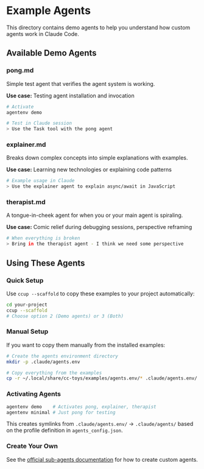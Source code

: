 # Example Agents

This directory contains demo agents to help you understand how custom agents work in Claude Code.

## Available Demo Agents

### pong.md

Simple test agent that verifies the agent system is working.

**Use case:** Testing agent installation and invocation

```bash
# Activate
agentenv demo

# Test in Claude session
> Use the Task tool with the pong agent
```

### explainer.md

Breaks down complex concepts into simple explanations with examples.

**Use case:** Learning new technologies or explaining code patterns

```bash
# Example usage in Claude
> Use the explainer agent to explain async/await in JavaScript
```

### therapist.md

A tongue-in-cheek agent for when you or your main agent is spiraling.

**Use case:** Comic relief during debugging sessions, perspective reframing

```bash
# When everything is broken
> Bring in the therapist agent - I think we need some perspective
```

## Using These Agents

### Quick Setup

Use `ccup --scaffold` to copy these examples to your project automatically:

```bash
cd your-project
ccup --scaffold
# Choose option 2 (Demo agents) or 3 (Both)
```

### Manual Setup

If you want to copy them manually from the installed examples:

```bash
# Create the agents environment directory
mkdir -p .claude/agents.env

# Copy everything from the examples
cp -r ~/.local/share/cc-toys/examples/agents.env/* .claude/agents.env/
```

### Activating Agents

```bash
agentenv demo    # Activates pong, explainer, therapist
agentenv minimal # Just pong for testing
```

This creates symlinks from `.claude/agents.env/` → `.claude/agents/` based on the profile definition in `agents_config.json`.

### Create Your Own

See the [official sub-agents documentation](https://docs.claude.com/en/docs/claude-code/sub-agents) for how to create custom agents.
